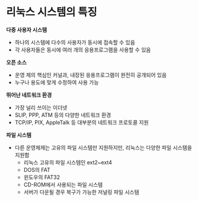 # 리눅스 시스템의 특징 

**다중 사용자 시스템**
- 하나의 시스템에 다수의 사용자가 동시에 접속할 수 있음
- 각 사용자들은 동시에 여러 개의 응용프로그램을 사용할 수 있음 

**오픈 소스** 
- 운영 제의 핵심인 커널과, 내장된 응용프로그램이 완전히 공개되어 있음
- 누구나 용도에 맞게 수정하여 사용 가능 

**뛰어난 네트워크 환경**
- 가장 널리 쓰이는 이더넷 
- SLIP, PPP, ATM 등의 다양한 네트워크 환경 
- TCP/IP, PIX, AppleTalk 등 대부분의 네트워크 프로토콜 지원 

**파일 시스템**
* 다른 운영체제는 고유의 파일 시스템만 지원하지만, 리눅스는 다양한 파일 시스템을 지원함 
  * 리눅스 고유의 파일 시스템인 ext2~ext4
  * DOS의 FAT
  * 윈도우의 FAT32
  * CD-ROM에서 사용되는 파일 시스템 
  * 서버가 다운될 경우 복구가 가능한 저널링 파일 시스템 

